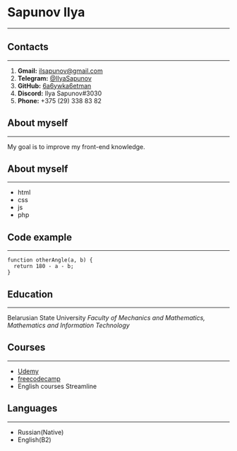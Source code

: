 # Sapunov Ilya
********************
## Contacts
********************
1. **Gmail:** [ilsapunov@gmail.com](mail:ilsapunov@gmail.com)
2. **Telegram:** [@IlyaSapunov](https://t.me/IlyaSapunov)
3. **GitHub:** [6a6ywka6etman](https://github.com/6a6ywka6etman)
4. **Discord:** Ilya Sapunov#3030
5. **Phone:** +375 (29) 338 83 82
## About myself
********************
My goal is to improve my front-end knowledge.
## About myself
********************
* html
* css
* js
* php
## Code example
********************
```
function otherAngle(a, b) {
  return 180 - a - b;
}
```
## Education
********************
Belarusian State University
_Faculty of Mechanics and Mathematics, Mathematics and Information Technology_
## Сourses
********************
* [Udemy](https://www.udemy.com/course/javascript_full/)
* [freecodecamp](https://www.freecodecamp.org/)
* English courses Streamline
## Languages
********************
* Russian(Native)
* English(B2)